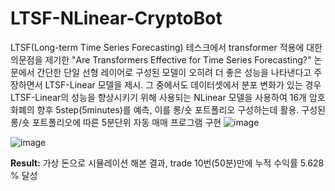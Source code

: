 # LTSF-NLinear-CryptoBot
LTSF(Long-term Time Series Forecasting) 테스크에서 transformer 적용에 대한 의문점을 제기한 "Are Transformers Effective for Time Series Forecasting?" 논문에서 간단한 단일 선형 레이어로 구성된 모델이 오히려 더 좋은 성능을 나타낸다고 주장하면서 LTSF-Linear 모델을 제시. 
그 중에서도 데이터셋에서 분포 변화가 있는 경우 LTSF-Linear의 성능을 향상시키기 위해 사용되는 NLinear 모델을 사용하여 16개 암호화폐의 향후 5step(5minutes)를 예측, 이를 롱/숏 포트폴리오 구성하는데 활용.
구성된 롱/숏 포트폴리오에 따른 5분단위 자동 매매 프로그램 구현
![image](https://github.com/kangmincho1/LTSF-NLinear-CryptoBot/assets/72463778/f8f9c9f9-675d-4da0-958d-322e66c9161a)

![image](https://github.com/kangmincho1/LTSF-NLinear-CryptoBot/assets/72463778/6493842b-38a4-4155-a09d-e68a52df0c47)


**Result:** 가상 돈으로 시뮬레이션 해본 결과, trade 10번(50분)만에 누적 수익률 5.628 % 달성



